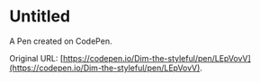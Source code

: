 # Untitled

A Pen created on CodePen.

Original URL: [https://codepen.io/Dim-the-styleful/pen/LEpVovV](https://codepen.io/Dim-the-styleful/pen/LEpVovV).

